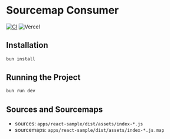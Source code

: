 # Sourcemap Consumer

[![CI](https://github.com/eunchurn/sourcemap-consumer/actions/workflows/ci.yml/badge.svg)](https://github.com/eunchurn/sourcemap-consumer/actions/workflows/ci.yml) ![Vercel](https://vercelbadge.vercel.app/api/eunchurn/sourcemap-consumer)

## Installation

```bash
bun install
```

## Running the Project

```bash
bun run dev
```

## Sources and Sourcemaps

- sources: `apps/react-sample/dist/assets/index-*.js`
- sourcemaps: `apps/react-sample/dist/assets/index-*.js.map`
